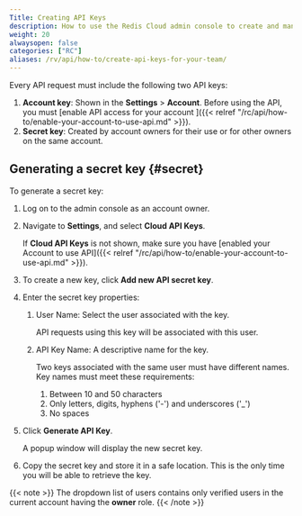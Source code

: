 ```yaml
---
Title: Creating API Keys
description: How to use the Redis Cloud admin console to create and manage API Keys for your Account's team owners
weight: 20
alwaysopen: false
categories: ["RC"]
aliases: /rv/api/how-to/create-api-keys-for-your-team/
---
```

Every API request must include the following two API keys:

1. **Account key**: Shown in the **Settings** > **Account**.
    Before using the API, you must [enable API access for your account ]({{< relref  "/rc/api/how-to/enable-your-account-to-use-api.md" >}}).
1. **Secret key**: Created by account owners for their use or for other owners on the same account.

## Generating a secret key {#secret}

To generate a secret key:

1. Log on to the admin console as an account owner.
1. Navigate to **Settings**, and select **Cloud API Keys**.

    If **Cloud API Keys** is not shown, make sure you have [enabled your Account to use API]({{< relref  "/rc/api/how-to/enable-your-account-to-use-api.md" >}}).
1. To create a new key, click **Add new API secret key**.
1. Enter the secret key properties:
    1. User Name: Select the user associated with the key.

        API requests using this key will be associated with this user.
    1. API Key Name: A descriptive name for the key.

        Two keys associated with the same user must have different names. Key names must meet these requirements:
        1. Between 10 and 50 characters
        1. Only letters, digits, hyphens ('-') and underscores ('_')
        1. No spaces
1. Click **Generate API Key**.

    A popup window will display the new secret key.
1. Copy the secret key and store it in a safe location. This is the only time you will be able to retrieve the key.

{{< note >}}
The dropdown list of users contains only verified users in the current account having the **owner** role.
{{< /note >}}
